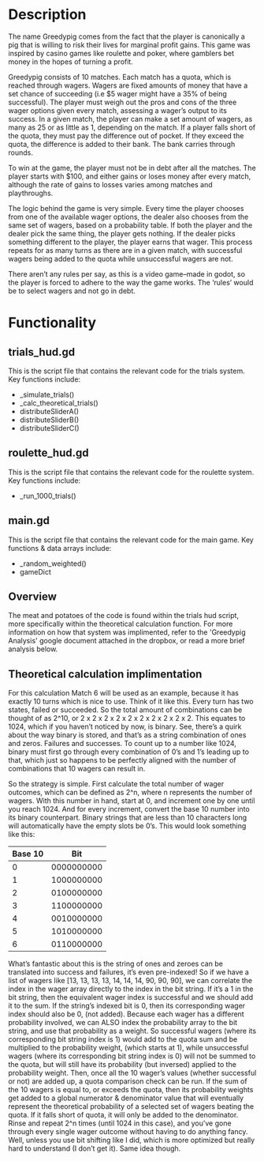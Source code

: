 # Description
The name Greedypig comes from the fact that the player is canonically a pig that is willing to risk their lives for marginal profit gains. This game was inspired by casino games like roulette and poker, where gamblers bet money in the hopes of turning a profit.

Greedypig consists of 10 matches. Each match has a quota, which is reached through wagers. Wagers are fixed amounts of money that have a set chance of succeeding (i.e $5 wager might have a 35% of being successful). The player must weigh out the pros and cons of the three wager options given every match, assessing a wager’s output to its success. In a given match, the player can make a set amount of wagers, as many as 25 or as little as 1, depending on the match. If a player falls short of the quota, they must pay the difference out of pocket. If they exceed the quota, the difference is added to their bank. The bank carries through rounds.

To win at the game, the player must not be in debt after all the matches. The player starts with $100, and either gains or loses money after every match, although the rate of gains to losses varies among matches and playthroughs. 

The logic behind the game is very simple. Every time the player chooses from one of the available wager options, the dealer also chooses from the same set of wagers, based on a probability table. If both the player and the dealer pick the same thing, the player gets nothing. If the dealer picks something different to the player, the player earns that wager. This process repeats for as many turns as there are in a given match, with successful wagers being added to the quota while unsuccessful wagers are not.

There aren’t any rules per say, as this is a video game–made in godot, so the player is forced to adhere to the way the game works. The ‘rules’ would be to select wagers and not go in debt. 

# Functionality
## trials_hud.gd 
This is the script file that contains the relevant code for the trials system. 
Key functions include:

- _simulate_trials() 
- _calc_theoretical_trials()
- distributeSliderA()
- distributeSliderB()
- distributeSliderC()

## roulette_hud.gd
This is the script file that contains the relevant code for the roulette system.
Key functions include:

- _run_1000_trials()

## main.gd
This is the script file that contains the relevant code for the main game.
Key functions & data arrays include:

- _random_weighted()
- gameDict

## Overview
The meat and potatoes of the code is found within the trials hud script, more specifically within the theoretical calculation function. For more information on how that system was implimented, refer to the 'Greedypig Analysis' google document attached in the dropbox, or read a more brief analysis below.

## Theoretical calculation implimentation

For this calculation Match 6 will be used as an example, because it has exactly 10 turns which is nice to use. Think of it like this. Every turn has two states, failed or succeeded. So the total amount of combinations can be thought of as 2^10, or 2 x 2 x 2 x 2 x 2 x 2 x 2 x 2 x 2 x 2. This equates to 1024, which if you haven’t noticed by now, is binary. See, there’s a quirk about the way binary is stored, and that’s as a string combination of ones and zeros. Failures and successes. To count up to a number like 1024, binary must first go through every combination of 0’s and 1’s leading up to that, which just so happens to be perfectly aligned with the number of combinations that 10 wagers can result in. 

So the strategy is simple. First calculate the total number of wager outcomes, which can be defined as 2^n, where n represents the number of wagers. With this number in hand, start at 0, and increment one by one until you reach 1024. And for every increment, convert the base 10 number into its binary counterpart. Binary strings that are less than 10 characters long will automatically have the empty slots be 0’s. This would look something like this:

| Base 10       | Bit           |
| ------------- | ------------- |
| 0             | 0000000000    |
| 1             | 1000000000    |
| 2             | 0100000000    |
| 3             | 1100000000    |
| 4             | 0010000000    |
| 5             | 1010000000    |
| 6             | 0110000000    |


What’s fantastic about this is the string of ones and zeroes can be translated into success and failures, it’s even pre-indexed! So if we have a list of wagers like [13, 13, 13, 13, 14, 14, 14, 90, 90, 90], we can correlate the index in the wager array directly to the index in the bit string. If it’s a 1 in the bit string, then the equivalent wager index is successful and we should add it to the sum. If the string’s indexed bit is 0, then its corresponding wager index should also be 0, (not added). Because each wager has a different probability involved, we can ALSO index the probability array to the bit string, and use that probability as a weight. So successful wagers (where its corresponding bit string index is 1) would add to the quota sum and be multiplied to the probability weight, (which starts at 1), while unsuccessful wagers (where its corresponding bit string index is 0) will not be summed to the quota, but will still have its probability (but inversed) applied to the probability weight. Then, once all the 10 wager’s values (whether successful or not) are added up, a quota comparison check can be run. If the sum of the 10 wagers is equal to, or exceeds the quota, then its probability weights get added to a global numerator & denominator value that will eventually represent the theoretical probability of a selected set of wagers beating the quota. If it falls short of quota, it will only be added to the denominator. Rinse and repeat 2^n times (until 1024 in this case), and you’ve gone through every single wager outcome without having to do anything fancy. Well, unless you use bit shifting like I did, which is more optimized but really hard to understand (I don’t get it). Same idea though.


